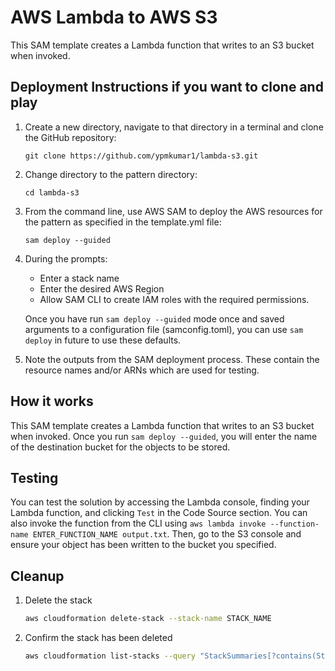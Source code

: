 # AWS Lambda to AWS S3

This SAM template creates a Lambda function that writes to an S3 bucket when invoked.

## Deployment Instructions if you want to clone and play

1. Create a new directory, navigate to that directory in a terminal and clone the GitHub repository:
    ``` 
    git clone https://github.com/ypmkumar1/lambda-s3.git
    ```
1. Change directory to the pattern directory:
    ```
    cd lambda-s3
    ```
1. From the command line, use AWS SAM to deploy the AWS resources for the pattern as specified in the template.yml file:
    ```
    sam deploy --guided
    ```
1. During the prompts:
    * Enter a stack name
    * Enter the desired AWS Region
    * Allow SAM CLI to create IAM roles with the required permissions.

    Once you have run `sam deploy --guided` mode once and saved arguments to a configuration file (samconfig.toml), you can use `sam deploy` in future to use these defaults.

1. Note the outputs from the SAM deployment process. These contain the resource names and/or ARNs which are used for testing.

## How it works

This SAM template creates a Lambda function that writes to an S3 bucket when invoked. Once you run `sam deploy --guided`, you will enter the name of the destination bucket for the objects to be stored.

## Testing

You can test the solution by accessing the Lambda console, finding your Lambda function, and clicking `Test` in the Code Source section. You can also invoke the function from the CLI using `aws lambda invoke --function-name ENTER_FUNCTION_NAME output.txt`. Then, go to the S3 console and ensure your object has been written to the bucket you specified.

## Cleanup
 
1. Delete the stack
    ```bash
    aws cloudformation delete-stack --stack-name STACK_NAME
    ```
1. Confirm the stack has been deleted
    ```bash
    aws cloudformation list-stacks --query "StackSummaries[?contains(StackName,'STACK_NAME')].StackStatus"
    ```